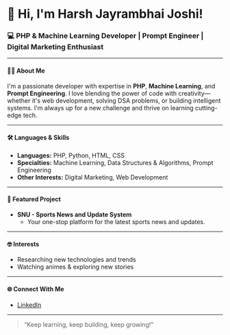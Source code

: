 # 👋 Hi, I'm Harsh Jayrambhai Joshi!

### 💻 PHP & Machine Learning Developer | Prompt Engineer | Digital Marketing Enthusiast

---

#### 🧑‍💻 About Me

I'm a passionate developer with expertise in **PHP**, **Machine Learning**, and **Prompt Engineering**. I love blending the power of code with creativity—whether it's web development, solving DSA problems, or building intelligent systems. I'm always up for a new challenge and thrive on learning cutting-edge tech.

---

#### 🛠️ Languages & Skills

- **Languages:** PHP, Python, HTML, CSS
- **Specialties:** Machine Learning, Data Structures & Algorithms, Prompt Engineering
- **Other Interests:** Digital Marketing, Web Development

---

#### 🚀 Featured Project

- **SNU - Sports News and Update System**
  - Your one-stop platform for the latest sports news and updates.

---

#### 🤓 Interests

- Researching new technologies and trends
- Watching animes & exploring new stories

---

#### 🌐 Connect With Me

- [LinkedIn](https://www.linkedin.com/in/harsh-joshi-3a1832250/)

---

> “Keep learning, keep building, keep growing!”
